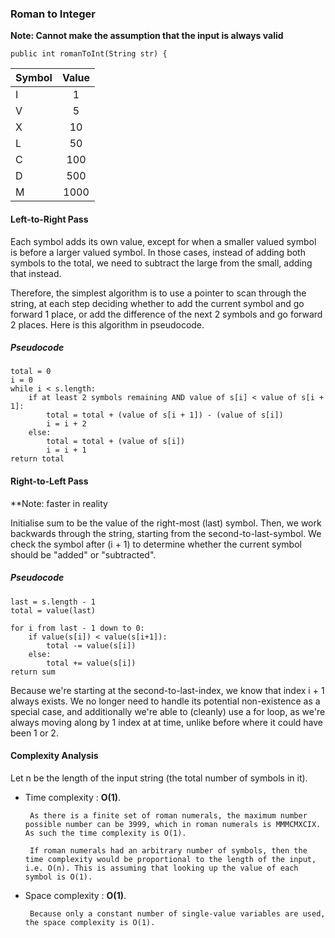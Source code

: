 ### Roman to Integer

**Note: Cannot make the assumption that the input is always valid**

```{java}
public int romanToInt(String str) {
```

| Symbol        | Value         |
| ------------- |:-------------:|
| I             | 1             |
| V             | 5             |
| X             | 10            |
| L             | 50            |
| C             | 100           |
| D             | 500           |
| M             | 1000          |

#### Left-to-Right Pass

Each symbol adds its own value, except for when a smaller valued symbol is before a larger valued symbol. In those cases, instead of adding both symbols to the total, we need to subtract the large from the small, adding that instead.

Therefore, the simplest algorithm is to use a pointer to scan through the string, at each step deciding whether to add the current symbol and go forward 1 place, or add the difference of the next 2 symbols and go forward 2 places. Here is this algorithm in pseudocode.

##### Pseudocode
```
total = 0
i = 0
while i < s.length:
    if at least 2 symbols remaining AND value of s[i] < value of s[i + 1]:
        total = total + (value of s[i + 1]) - (value of s[i])  
        i = i + 2
    else:
        total = total + (value of s[i])
        i = i + 1
return total
```

#### Right-to-Left Pass

**Note: faster in reality

Initialise sum to be the value of the right-most (last) symbol. Then, we work backwards through the string, starting from the second-to-last-symbol. We check the symbol after (i + 1) to determine whether the current symbol should be "added" or "subtracted".

##### Pseudocode

```
last = s.length - 1
total = value(last)

for i from last - 1 down to 0:
    if value(s[i]) < value(s[i+1]):
        total -= value(s[i])
    else:
        total += value(s[i])
return sum
```

Because we're starting at the second-to-last-index, we know that index i + 1 always exists. We no longer need to handle its potential non-existence as a special case, and additionally we're able to (cleanly) use a for loop, as we're always moving along by 1 index at at time, unlike before where it could have been 1 or 2.


#### Complexity Analysis

Let n be the length of the input string (the total number of symbols in it).

* Time complexity : **O(1)**.

       As there is a finite set of roman numerals, the maximum number possible number can be 3999, which in roman numerals is MMMCMXCIX. As such the time complexity is O(1).

       If roman numerals had an arbitrary number of symbols, then the time complexity would be proportional to the length of the input, i.e. O(n). This is assuming that looking up the value of each symbol is O(1).

* Space complexity : **O(1)**.

       Because only a constant number of single-value variables are used, the space complexity is O(1).

